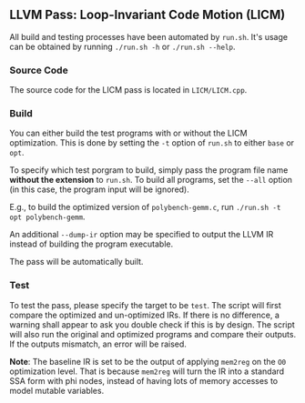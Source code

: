 ## LLVM Pass: Loop-Invariant Code Motion (LICM)
All build and testing processes have been automated by `run.sh`.
It's usage can be obtained by running `./run.sh -h` or `./run.sh --help`.

### Source Code
The source code for the LICM pass is located in `LICM/LICM.cpp`.

### Build
You can either build the test programs with or without the LICM optimization.
This is done by setting the `-t` option of `run.sh` to either `base` or `opt`.

To specify which test porgram to build,
simply pass the program file name **without the extension**
to `run.sh`. To build all programs, set the `--all` option
(in this case, the program input will be ignored).

E.g., to build the optimized version of `polybench-gemm.c`,
run `./run.sh -t opt polybench-gemm`.

An additional `--dump-ir` option may be specified
to output the LLVM IR instead of building the program executable.

The pass will be automatically built.

### Test
To test the pass, please specify the target to be `test`.
The script will first compare the optimized and un-optimized IRs.
If there is no difference, a warning shall appear to ask you double check if this is by design.
The script will also run the original and optimized programs and compare their outputs.
If the outputs mismatch, an error will be raised.

**Note**: The baseline IR is set to be the output of applying `mem2reg` on the `O0` optimization level.
That is because `mem2reg` will turn the IR into a standard SSA form with phi nodes, instead of
having lots of memory accesses to model mutable variables.
